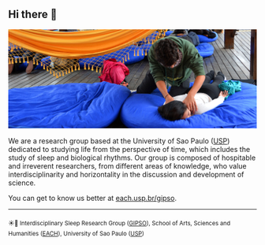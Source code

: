 ## Hi there 👋

![A photo of the GIPSO's project "Durma na EACH"](profile/images/cover.jpg)

We are a research group based at the University of Sao Paulo ([USP](http://usp.br/)) dedicated to studying life from the perspective of time, which includes the study of sleep and biological rhythms. Our group is composed of hospitable and irreverent researchers, from different areas of knowledge, who value interdisciplinarity and horizontality in the discussion and development of science.

You can get to know us better at [each.usp.br/gipso](http://each.usp.br/gipso).

---

<sub>☀️🌙 Interdisciplinary Sleep Research Group ([GIPSO](http://each.usp.br/gipso)), School of Arts, Sciences and Humanities ([EACH](http://each.usp.br/)), University of Sao Paulo ([USP](http://usp.br/))</sub>